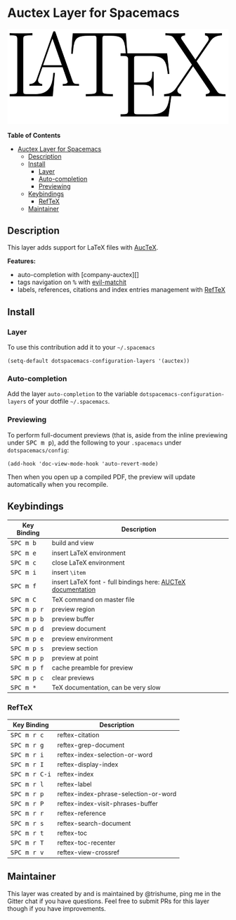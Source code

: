 # Auctex Layer for Spacemacs

![logo](img/latex.png)

<!-- markdown-toc start - Don't edit this section. Run M-x markdown-toc/generate-toc again -->
**Table of Contents**

- [Auctex Layer for Spacemacs](#auctex-layer-for-spacemacs)
    - [Description](#description)
    - [Install](#install)
        - [Layer](#layer)
        - [Auto-completion](#auto-completion)
        - [Previewing](#previewing)
    - [Keybindings](#keybindings)
        - [RefTeX](#reftex)
    - [Maintainer](#maintainer)

<!-- markdown-toc end -->

## Description

This layer adds support for LaTeX files with [AucTeX][].

**Features:**
- auto-completion with [company-auctex][]
- tags navigation on <kbd>%</kbd> with [evil-matchit][]
- labels, references, citations and index entries management with [RefTeX][]

## Install

### Layer

To use this contribution add it to your `~/.spacemacs`

```elisp
(setq-default dotspacemacs-configuration-layers '(auctex))
```

### Auto-completion

Add the layer `auto-completion` to the variable
`dotspacemacs-configuration-layers` of your dotfile `~/.spacemacs`.

### Previewing

To perform full-document previews (that is, aside from the inline previewing
under <kbd>SPC m p</kbd>), add the following to your `.spacemacs`
under `dotspacemacs/config`:

```elisp
(add-hook 'doc-view-mode-hook 'auto-revert-mode)
```

Then when you open up a compiled PDF, the preview will update automatically
when you recompile.

## Keybindings

Key Binding         |                 Description
--------------------|------------------------------------------------------------------
<kbd>SPC m b  </kbd>| build and view
<kbd>SPC m e  </kbd>| insert LaTeX environment
<kbd>SPC m c  </kbd>| close LaTeX environment
<kbd>SPC m i  </kbd>| insert `\item`
<kbd>SPC m f  </kbd>| insert LaTeX font - full bindings here: [AUCTeX documentation][AUCTeX Font]
<kbd>SPC m C  </kbd>| TeX command on master file
<kbd>SPC m p r <kbd>| preview region
<kbd>SPC m p b</kbd>| preview buffer
<kbd>SPC m p d</kbd>| preview document
<kbd>SPC m p e</kbd>| preview environment
<kbd>SPC m p s</kbd>| preview section
<kbd>SPC m p p</kbd>| preview at point
<kbd>SPC m p f</kbd>| cache preamble for preview
<kbd>SPC m p c</kbd>| clear previews
<kbd>SPC m *</kbd>  | TeX documentation, can be very slow

### RefTeX

Key Binding            |                 Description
-----------------------|------------------------------------------------------------------
<kbd>SPC m r c</kbd>   | reftex-citation
<kbd>SPC m r g</kbd>   | reftex-grep-document
<kbd>SPC m r i</kbd>   | reftex-index-selection-or-word
<kbd>SPC m r I</kbd>   | reftex-display-index
<kbd>SPC m r C-i</kbd> | reftex-index
<kbd>SPC m r l</kbd>   | reftex-label
<kbd>SPC m r p</kbd>   | reftex-index-phrase-selection-or-word
<kbd>SPC m r P</kbd>   | reftex-index-visit-phrases-buffer
<kbd>SPC m r r</kbd>   | reftex-reference
<kbd>SPC m r s</kbd>   | reftex-search-document
<kbd>SPC m r t</kbd>   | reftex-toc
<kbd>SPC m r T</kbd>   | reftex-toc-recenter
<kbd>SPC m r v</kbd>   | reftex-view-crossref

## Maintainer

This layer was created by and is maintained by @trishume, ping me in the Gitter
chat if you have questions. Feel free to submit PRs for this layer though if
you have improvements.

[AUCTex]: https://savannah.gnu.org/projects/auctex/
[AUCTeX Font]: https://www.gnu.org/software/auctex/manual/auctex/Font-Specifiers.html
[RefTeX]: http://www.gnu.org/software/emacs/manual/html_node/reftex/index.html
[evil-matchit]: https://github.com/redguardtoo/evil-matchit
